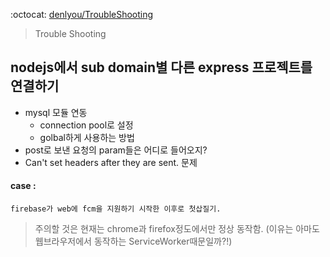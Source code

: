 :octocat: [denlyou/TroubleShooting](https://github.com/denlyou/TroubleShooting)
> Trouble Shooting

## nodejs에서 sub domain별 다른 express 프로젝트를 연결하기
- mysql 모듈 연동
  - connection pool로 설정
  - golbal하게 사용하는 방법
- post로 보낸 요청의 param들은 어디로 들어오지?
-  Can't set headers after they are sent. 문제

#### case :
`firebase가 web에 fcm을 지원하기 시작한 이후로 첫삽질기.`
> 주의할 것은 현재는 chrome과 firefox정도에서만 정상 동작함. (이유는 아마도 웹브라우저에서 동작하는 ServiceWorker때문일까?!)
